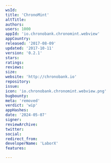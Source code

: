 ```yaml
---
wsId: 
title: 'ChronoMint'
altTitle: 
authors: 
users: 1000
appId: 'io.chronobank.chronomint.webview'
appCountry: 
released: '2017-08-09'
updated: '2017-10-11'
version: '0.2.1'
stars: 
ratings: 
reviews: 
size: 
website: 'http://chronobank.io'
repository: 
issue: 
icon: 'io.chronobank.chronomint.webview.png'
bugbounty: 
meta: 'removed'
verdict: 'wip'
appHashes: 
date: '2024-05-07'
signer: 
reviewArchive: 
twitter: 
social: 
redirect_from: 
developerName: 'LaborX'
features: 

---
```


